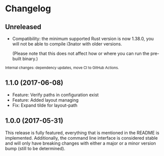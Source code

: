 # Changelog

<!-- next-header -->

## Unreleased

* Compatibility: the minimum supported Rust version is now 1.38.0, you will not be able to compile i3nator with older versions.

    (Please note that this does not affect how or where you can run the pre-built binary.)

<sub>Internal changes: dependency updates, move CI to GitHub Actions.</sub>

## 1.1.0 (2017-06-08)

* Feature: Verify paths in configuration exist
* Feature: Added layout managing
* Fix: Expand tilde for layout-path

## 1.0.0 (2017-05-31)

This release is fully featured, everything that is mentioned in the README is implemented. Additionally, the command line interface is considered stable and will only have breaking changes with either a major or a minor version bump (still to be determined).
